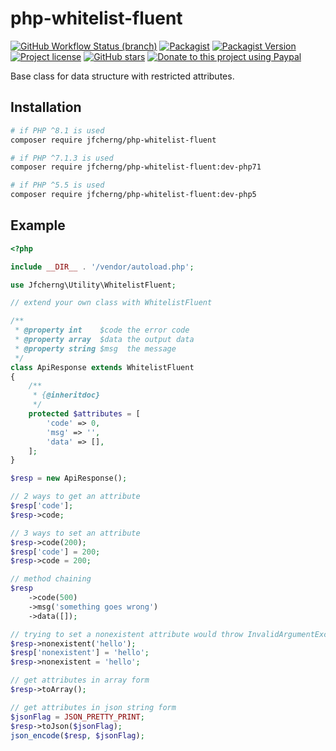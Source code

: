 # php-whitelist-fluent

[![GitHub Workflow Status (branch)](https://img.shields.io/github/actions/workflow/status/jfcherng/php-whitelist-fluent/php.yml?branch=master&style=flat-square)](https://github.com/jfcherng/php-whitelist-fluent/actions)
[![Packagist](https://img.shields.io/packagist/dt/jfcherng/php-whitelist-fluent?style=flat-square)](https://packagist.org/packages/jfcherng/php-whitelist-fluent)
[![Packagist Version](https://img.shields.io/packagist/v/jfcherng/php-whitelist-fluent?style=flat-square)](https://packagist.org/packages/jfcherng/php-whitelist-fluent)
[![Project license](https://img.shields.io/github/license/jfcherng/php-whitelist-fluent?style=flat-square)](https://github.com/jfcherng/php-whitelist-fluent/blob/master/LICENSE)
[![GitHub stars](https://img.shields.io/github/stars/jfcherng/php-whitelist-fluent?style=flat-square&logo=github)](https://github.com/jfcherng/php-whitelist-fluent/stargazers)
[![Donate to this project using Paypal](https://img.shields.io/badge/paypal-donate-blue.svg?style=flat-square&logo=paypal)](https://www.paypal.me/jfcherng/5usd)

Base class for data structure with restricted attributes.


## Installation

```bash
# if PHP ^8.1 is used
composer require jfcherng/php-whitelist-fluent

# if PHP ^7.1.3 is used
composer require jfcherng/php-whitelist-fluent:dev-php71

# if PHP ^5.5 is used
composer require jfcherng/php-whitelist-fluent:dev-php5
```


## Example

```php
<?php

include __DIR__ . '/vendor/autoload.php';

use Jfcherng\Utility\WhitelistFluent;

// extend your own class with WhitelistFluent

/**
 * @property int    $code the error code
 * @property array  $data the output data
 * @property string $msg  the message
 */
class ApiResponse extends WhitelistFluent
{
    /**
     * {@inheritdoc}
     */
    protected $attributes = [
        'code' => 0,
        'msg' => '',
        'data' => [],
    ];
}

$resp = new ApiResponse();

// 2 ways to get an attribute
$resp['code'];
$resp->code;

// 3 ways to set an attribute
$resp->code(200);
$resp['code'] = 200;
$resp->code = 200;

// method chaining
$resp
    ->code(500)
    ->msg('something goes wrong')
    ->data([]);

// trying to set a nonexistent attribute would throw InvalidArgumentException
$resp->nonexistent('hello');
$resp['nonexistent'] = 'hello';
$resp->nonexistent = 'hello';

// get attributes in array form
$resp->toArray();

// get attributes in json string form
$jsonFlag = JSON_PRETTY_PRINT;
$resp->toJson($jsonFlag);
json_encode($resp, $jsonFlag);
```
